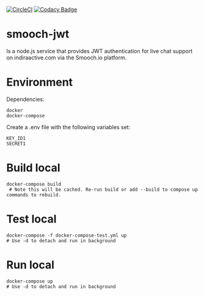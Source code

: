 [![CircleCI](https://circleci.com/gh/indira-active/smooch-jwt.svg?style=svg)](https://circleci.com/gh/indira-active/smooch-jwt)
[![Codacy Badge](https://api.codacy.com/project/badge/Grade/b255419a3acc43f1aafb5f0bf2c8a94f)](https://www.codacy.com?utm_source=github.com&amp;utm_medium=referral&amp;utm_content=indira-active/smooch-jwt&amp;utm_campaign=Badge_Grade)

# smooch-jwt
Is a node.js service that provides JWT authentication for live chat support on indiraactive.com via the Smooch.io platform.

# Environment
Dependencies:
	
	docker
	docker-compose

Create a .env file with the following variables set:  

    KEY_ID1  
    SECRET1

# Build local
    docker-compose build
     # Note this will be cached. Re-run build or add --build to compose up commands to rebuild.

# Test local
    docker-compose -f docker-compose-test.yml up
    # Use -d to detach and run in background

# Run local
    docker-compose up 
    # Use -d to detach and run in background
